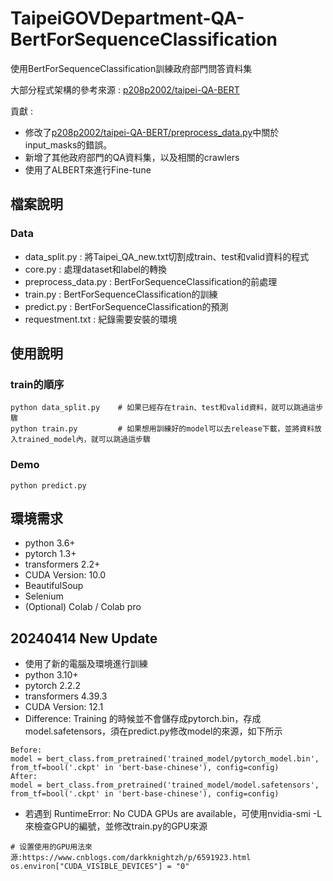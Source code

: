 # TaipeiGOVDepartment-QA-BertForSequenceClassification
使用BertForSequenceClassification訓練政府部門問答資料集

大部分程式架構的參考來源 : [p208p2002/taipei-QA-BERT](https://github.com/p208p2002/taipei-QA-BERT)

貢獻 : 
- 修改了[p208p2002/taipei-QA-BERT/preprocess_data.py](https://github.com/p208p2002/taipei-QA-BERT/blob/master/preprocess_data.py)中關於input_masks的錯誤。
- 新增了其他政府部門的QA資料集，以及相關的crawlers
- 使用了ALBERT來進行Fine-tune

## 檔案說明
### Data
- data_split.py : 將Taipei_QA_new.txt切割成train、test和valid資料的程式
- core.py : 處理dataset和label的轉換
- preprocess_data.py : BertForSequenceClassification的前處理
- train.py : BertForSequenceClassification的訓練
- predict.py : BertForSequenceClassification的預測
- requestment.txt : 紀錄需要安裝的環境
## 使用說明
### train的順序
```
python data_split.py    # 如果已經存在train、test和valid資料，就可以跳過這步驟
python train.py         # 如果想用訓練好的model可以去release下載，並將資料放入trained_model內，就可以跳過這步驟
```
### Demo
```
python predict.py
```
## 環境需求
- python 3.6+
- pytorch 1.3+
- transformers 2.2+
- CUDA Version: 10.0
- BeautifulSoup
- Selenium
- (Optional) Colab / Colab pro

## 20240414 New Update
* 使用了新的電腦及環境進行訓練
* python 3.10+
* pytorch 2.2.2
* transformers 4.39.3
* CUDA Version: 12.1
* Difference: Training 的時候並不會儲存成pytorch.bin，存成model.safetensors，須在predict.py修改model的來源，如下所示
```
Before:
model = bert_class.from_pretrained('trained_model/pytorch_model.bin', from_tf=bool('.ckpt' in 'bert-base-chinese'), config=config)
After:
model = bert_class.from_pretrained('trained_model/model.safetensors', from_tf=bool('.ckpt' in 'bert-base-chinese'), config=config)
```
* 若遇到 RuntimeError: No CUDA GPUs are available，可使用nvidia-smi -L 來檢查GPU的編號，並修改train.py的GPU來源
```
# 设置使用的GPU用法來源:https://www.cnblogs.com/darkknightzh/p/6591923.html
os.environ["CUDA_VISIBLE_DEVICES"] = "0"
```